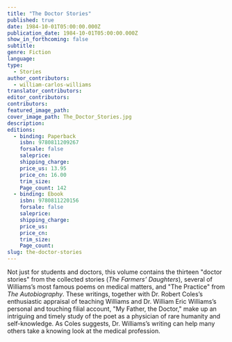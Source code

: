 ```yaml
---
title: "The Doctor Stories"
published: true
date: 1984-10-01T05:00:00.000Z
publication_date: 1984-10-01T05:00:00.000Z
show_in_forthcoming: false
subtitle:
genre: Fiction
language:
type:
  - Stories
author_contributors:
  - william-carlos-williams
translator_contributors:
editor_contributors:
contributors:
featured_image_path:
cover_image_path: The_Doctor_Stories.jpg
description:
editions:
  - binding: Paperback
    isbn: 9780811209267
    forsale: false
    saleprice:
    shipping_charge:
    price_us: 13.95
    price_cn: 16.00
    trim_size:
    Page_count: 142
  - binding: Ebook
    isbn: 9780811220156
    forsale: false
    saleprice:
    shipping_charge:
    price_us:
    price_cn:
    trim_size:
    Page_count:
slug: the-doctor-stories
---
```


Not just for students and doctors, this volume contains the thirteen "doctor stories" from the collected stories (_The Farmers’ Daughters_), several of Williams’s most famous poems on medical matters, and "The Practice" from _The Autobiography_. These writings, together with Dr. Robert Coles’s enthusiastic appraisal of teaching Williams and Dr. William Eric Williams’s personal and touching filial account, "My Father, the Doctor," make up an intriguing and timely study of the poet as a physician of rare humanity and self-knowledge. As Coles suggests, Dr. Williams’s writing can help many others take a knowing look at the medical profession.

